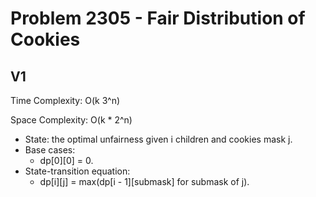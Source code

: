 # Problem 2305 - Fair Distribution of Cookies

## V1

Time Complexity: O(k 3^n)

Space Complexity: O(k * 2^n)

- State: the optimal unfairness given i children and cookies mask j.
- Base cases:
    - dp[0][0] = 0.
- State-transition equation:
    - dp[i][j] = max(dp[i - 1][submask] for submask of j).
